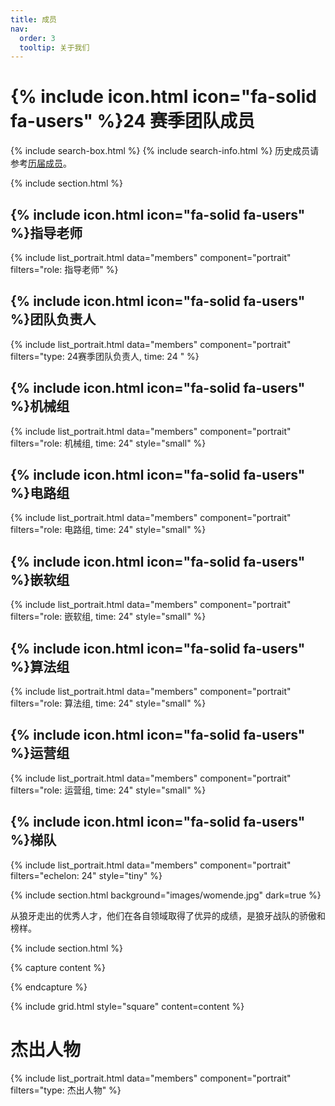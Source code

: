 ```yaml
---
title: 成员
nav:
  order: 3
  tooltip: 关于我们
---
```


# {% include icon.html icon="fa-solid fa-users" %}24 赛季团队成员
{% include search-box.html %}
{% include search-info.html %}
历史成员请参考[历届成员](/team/history)。

{% include section.html %}

## {% include icon.html icon="fa-solid fa-users" %}指导老师

{% include list_portrait.html data="members" component="portrait" filters="role: 指导老师" %}

## {% include icon.html icon="fa-solid fa-users" %}团队负责人
{% include list_portrait.html data="members" component="portrait" filters="type: 24赛季团队负责人, time: 24 " %}

## {% include icon.html icon="fa-solid fa-users" %}机械组
  
{% include list_portrait.html data="members" component="portrait" filters="role: 机械组, time: 24" style="small" %}

## {% include icon.html icon="fa-solid fa-users" %}电路组

{% include list_portrait.html data="members" component="portrait" filters="role: 电路组, time: 24" style="small" %}
## {% include icon.html icon="fa-solid fa-users" %}嵌软组

{% include list_portrait.html data="members" component="portrait" filters="role: 嵌软组, time: 24" style="small" %}
## {% include icon.html icon="fa-solid fa-users" %}算法组

{% include list_portrait.html data="members" component="portrait" filters="role: 算法组, time: 24" style="small" %}
## {% include icon.html icon="fa-solid fa-users" %}运营组

{% include list_portrait.html data="members" component="portrait" filters="role: 运营组, time: 24" style="small" %}

## {% include icon.html icon="fa-solid fa-users" %}梯队

{% include list_portrait.html data="members" component="portrait" filters="echelon: 24" style="tiny" %}

{% include section.html background="images/womende.jpg" dark=true %}

从狼牙走出的优秀人才，他们在各自领域取得了优异的成绩，是狼牙战队的骄傲和榜样。

{% include section.html %}

{% capture content %}



{% endcapture %}

{% include grid.html style="square" content=content %}

# 杰出人物

{% include list_portrait.html data="members" component="portrait" filters="type: 杰出人物" %}
